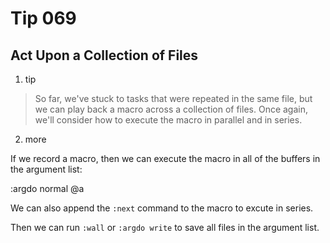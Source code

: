 # Tip 069

## Act Upon a Collection of Files

1. tip 
> So far, we've stuck to tasks that were repeated in the same file, but we can play back a macro across a collection of files. Once again, we'll consider how to execute the macro in parallel and in series.

2. more

If we record a macro, then we can execute the macro in all of the buffers in the argument list:

:argdo normal @a

We can also append the `:next` command to the macro to excute in series.

Then we can run `:wall` or `:argdo write` to save all files in the argument list.


